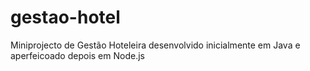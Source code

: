 # gestao-hotel
Miniprojecto de Gestão Hoteleira desenvolvido inicialmente em Java e aperfeicoado depois em Node.js
